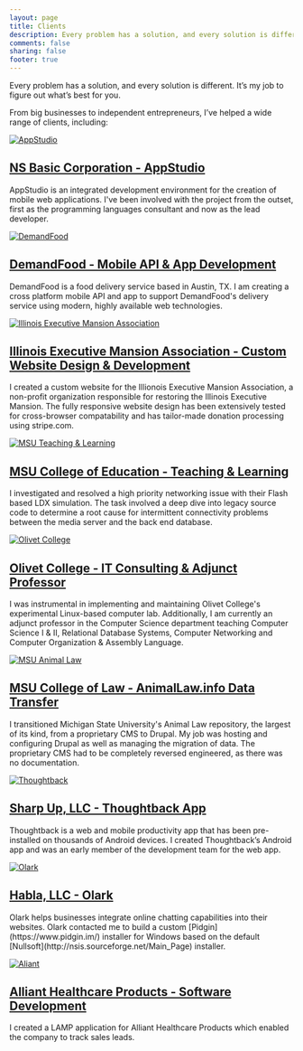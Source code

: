 ```yaml
---
layout: page
title: Clients
description: Every problem has a solution, and every solution is different. It’s my job to figure out what’s best for you.
comments: false
sharing: false
footer: true
---
```


Every problem has a solution, and every solution is different. It’s my job to figure out what’s best for you.

From big businesses to independent entrepreneurs, I’ve helped a wide range of clients, including:

<div class="client">
  <a href="https://www.nsbasic.com/"><img src="/images/appstudio.png" alt="AppStudio" title="AppStudio" class="clientImg"></a>
  <a href="https://www.nsbasic.com/"><h2>NS Basic Corporation - AppStudio</h2></a>
  <p>AppStudio is an integrated development environment for the creation of mobile web applications. I've been involved with the project from the outset, first as the programming languages consultant and now as the lead developer.</p>
</div>
<div class="client">
  <a href="https://demandfood.com/"><img src="/images/demandFood.png" alt="DemandFood" title="DemandFood" class="clientImg"></a>
  <a href="https://demandfood.com/"><h2>DemandFood - Mobile API & App Development</h2></a>
  <p>DemandFood is a food delivery service based in Austin, TX. I am creating a cross platform mobile API and app to support DemandFood's delivery service using modern, highly available web technologies.</p>
</div>
<div class="client">
  <a href="https://illinoismansion.org/"><img src="/images/ilmansion.png" alt="Illinois Executive Mansion Association" title="Illinois Executive Mansion Association" class="clientImg"></a>
  <a href="https://illinoismansion.org/"><h2>Illinois Executive Mansion Association - Custom Website Design & Development</h2></a>
  <p>I created a custom website for the Illionois Executive Mansion Association, a non-profit organization responsible for restoring the Illinois Executive Mansion. The fully responsive website design has been extensively tested for cross-browser compatability and has tailor-made donation processing using stripe.com.</p>
</div>
<div class="client">
  <a href="http://#"><img src="/images/msuLearnTeach.png" alt="MSU Teaching & Learning" title="MSU Teaching & Learning" class="clientImg"></a>
  <a href="http://#"><h2>MSU College of Education - Teaching & Learning</h2></a>
  <p>I investigated and resolved a high priority networking issue with their Flash based LDX simulation. The task involved a deep dive into legacy source code to determine a root cause for intermittent connectivity problems between the media server and the back end database.</p>
</div>
<div class="client">
  <a href="http://www.olivetcollege.edu/"><img src="/images/olivet.png" alt="Olivet College" title="Olivet College" class="clientImg"></a>
  <a href="http://www.olivetcollege.edu/"><h2>Olivet College - IT Consulting & Adjunct Professor</h2></a>
  <p>I was instrumental in implementing and maintaining Olivet College's experimental Linux-based computer lab. Additionally, I am currently an adjunct professor in the Computer Science department teaching Computer Science I & II, Relational Database Systems, Computer Networking and Computer Organization & Assembly Language.</p>
</div>
<div class="client">
  <a href="http://animallaw.info"><img src="/images/animallaw.png" alt="MSU Animal Law" title="MSU Animal Law" class="clientImg"></a>
  <a href="http://animallaw.info"><h2>MSU College of Law - AnimalLaw.info Data Transfer</h2></a>
  <p>I transitioned Michigan State University's Animal Law repository, the largest of its kind, from a proprietary CMS to Drupal. My job was hosting and configuring Drupal as well as managing the migration of data. The proprietary CMS had to be completely reversed engineered, as there was no documentation.</p>
</div>
<div class="client">
  <a href="https://thoughtback.com/"><img src="/images/thoughtback.png" alt="Thoughtback" title="Thoughtback" class="clientImg"></a>
  <a href="https://thoughtback.com/"><h2>Sharp Up, LLC - Thoughtback App</h2></a>
  <p>Thoughtback is a web and mobile productivity app that has been pre-installed on thousands of Android devices. I created Thoughtback’s Android app and was an early member of the development team for the web app.</p>
</div>
<div class="client">
  <a href="https://www.olark.com/"><img src="/images/olark.png" alt="Olark" title="Olark" class="clientImg"></a>
  <a href="https://www.olark.com/"><h2>Habla, LLC - Olark</h2></a>
  <p>Olark helps businesses integrate online chatting capabilities into their websites. Olark contacted me to build a custom [Pidgin](https://www.pidgin.im/) installer for Windows based on the default [Nullsoft](http://nsis.sourceforge.net/Main_Page) installer.</p>
</div>
<div class="client">
  <a href="http://allianthealthcare.com/"><img src="/images/alliant.png" alt="Aliant" title="Aliant" class="clientImg"></a>
  <a href="http://allianthealthcare.com/"><h2>Alliant Healthcare Products - Software Development</h2></a>
  <p>I created a LAMP application for Alliant Healthcare Products which enabled the company to track sales leads.</p>
</div>